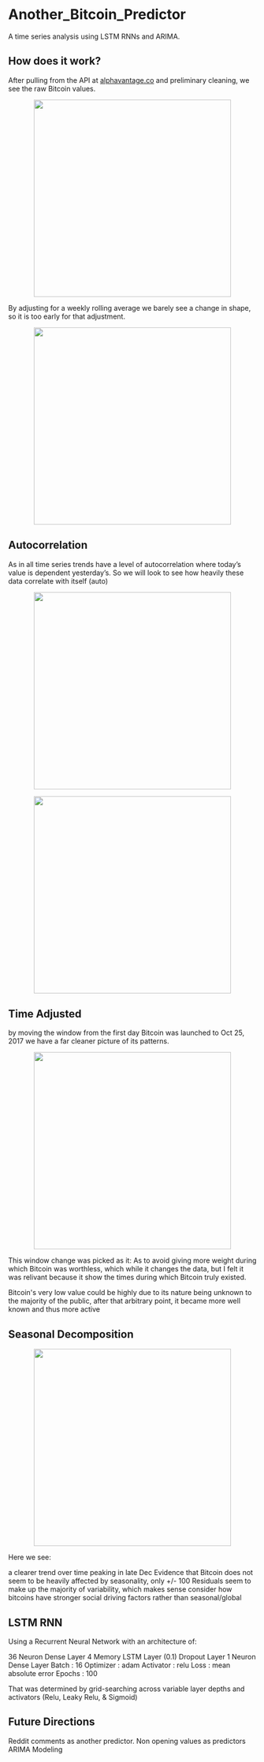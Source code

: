 # Another_Bitcoin_Predictor

A time series analysis using LSTM RNNs and ARIMA.

## How does it work?
After pulling from the API at [alphavantage.co](alphavantage.co) and preliminary cleaning, we see the raw Bitcoin values. 
<p align="center">
  <img src=“/examples/raw_1.png" width="400">
</p>

By adjusting for a weekly rolling average we barely see a change in shape, so it is too early for that adjustment.
<p align="center">
  <img src=“/examples/raw_2.png" width="400">
</p>
 
## Autocorrelation
As in all time series trends have a level of autocorrelation where today’s value is dependent yesterday’s. So we will look to see how heavily these data correlate with itself (auto)
<p align="center">
  <img src=“/examples/ac_1.png" width="400">
</p>
<p align="center">
  <img src=“/examples/ac_2.png" width="400">
</p>

## Time Adjusted
by moving the window from the first day Bitcoin was launched to Oct 25, 2017 we have a far cleaner picture of its patterns. 
<p align="center">
  <img src=“/examples/after.png" width="400">
</p>

This window change was picked as it:
As to avoid giving more weight during which Bitcoin was worthless, which while it changes the data, but I felt it was relivant because it show the times during which Bitcoin truly existed.

Bitcoin's very low value could be highly due to its nature being unknown to the majority of the public, after that arbitrary point, it became more well known and thus more active



## Seasonal Decomposition

<p align="center">
  <img src=“/examples/season.png" width="400"> 
</p>

Here we see:

a clearer trend over time peaking in late Dec
Evidence that Bitcoin does not seem to be heavily affected by seasonality, only +/- 100
Residuals seem to make up the majority of variability, which makes sense consider how  bitcoins have stronger social driving factors rather than seasonal/global

## LSTM RNN
Using a Recurrent Neural Network with an architecture of:

36 Neuron Dense Layer
4 Memory LSTM Layer
(0.1) Dropout Layer
1 Neuron Dense Layer
Batch : 16
Optimizer : adam
Activator : relu
Loss : mean absolute error
Epochs : 100

That was determined by grid-searching across variable layer depths and activators (Relu, Leaky Relu, & Sigmoid)

## Future Directions
Reddit comments as another predictor.
Non opening values as predictors
ARIMA Modeling
